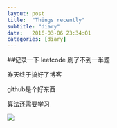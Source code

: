 ```yaml
---
layout: post
title:  "Things recently"
subtitle: "diary"
date:   2016-03-06 23:34:01
categories: [diary]
---
```


##记录一下
leetcode 刷了不到一半题

昨天终于搞好了博客

github是个好东西

算法还需要学习

![](/Users/santur/qin/Cartman.jpg )

